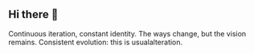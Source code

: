 ## Hi there 👋
Continuous iteration, constant identity. The ways change, but the vision remains. Consistent evolution: this is usualalteration.
